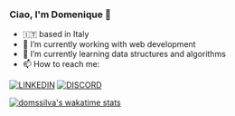 ### Ciao, I'm Domenique 👋

<!--
**domssilva/domssilva** is a ✨ _special_ ✨ repository because its `README.md` (this file) appears on your GitHub profile.

Here are some ideas to get you started:

- 🔭 I’m currently working on ...
- 🌱 I’m currently learning ...
- 👯 I’m looking to collaborate on ...
- 🤔 I’m looking for help with ...
- 💬 Ask me about ...
- 📫 How to reach me: ...
- 😄 Pronouns: ...
- ⚡ Fun fact: ...
-->

- :it: based in Italy
- 🔭 I’m currently working with web development
- 🌱 I’m currently learning data structures and algorithms
- 📫 How to reach me:

[![LINKEDIN](https://img.shields.io/badge/Linkedin-black?style=for-the-badge&logo=linkedin)](https://www.linkedin.com/in/domenique-silva/)
[![DISCORD](https://img.shields.io/badge/discord-black?style=for-the-badge&logo=discord)](https://discordapp.com/users/6727)
<!--[![DEV.TO](https://img.shields.io/badge/DEV.TO-black?style=for-the-badge&logo=dev.to)](https://dev.to/domss)-->

<!--START_SECTION:waka-->
[![domssilva's wakatime stats](https://github-readme-stats.vercel.app/api/wakatime?username=domssilva&langs_count=5&custom_title=Weekly%20Stats&theme=chartreuse-dark)](https://github.com/anuraghazra/github-readme-stats)
<!--END_SECTION:waka-->

